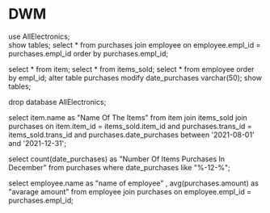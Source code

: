 # DWM
use AllElectronics;<br>
show tables;
select * from purchases join employee on employee.empl_id = purchases.empl_id order by purchases.empl_id;

select * from item;
select * from items_sold;
select * from employee order by empl_id;
alter table purchases modify date_purchases varchar(50);
show tables;

drop database AllElectronics;

select item.name as "Name Of The Items"
from item
join  items_sold
join purchases
on item.item_id = items_sold.item_id and purchases.trans_id = items_sold.trans_id 
and purchases.date_purchases between '2021-08-01' and '2021-12-31';

select count(date_purchases) as "Number Of Items Purchases In December"
from purchases
where date_purchases like "%-12-%";


select employee.name as "name of employee" , avg(purchases.amount) as "avarage amount"
from employee
join purchases on
employee.empl_id = purchases.empl_id;
